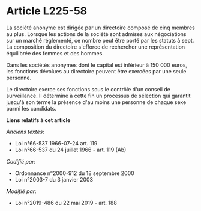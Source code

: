 # Article L225-58

La société anonyme est dirigée par un directoire composé de cinq membres au plus. Lorsque les actions de la société sont
admises aux négociations sur un marché réglementé, ce nombre peut être porté par les statuts à sept. La composition du
directoire s'efforce de rechercher une représentation équilibrée des femmes et des hommes.

Dans les sociétés anonymes dont le capital est inférieur à 150 000 euros, les fonctions dévolues au directoire peuvent être
exercées par une seule personne.

Le directoire exerce ses fonctions sous le contrôle d'un conseil de surveillance. Il détermine à cette fin un processus de
sélection qui garantit jusqu'à son terme la présence d'au moins une personne de chaque sexe parmi les candidats.

**Liens relatifs à cet article**

_Anciens textes_:

  - Loi n°66-537 1966-07-24 art. 119
  - Loi n°66-537 du 24 juillet 1966 - art. 119 (Ab)

_Codifié par_:

  - Ordonnance n°2000-912 du 18 septembre 2000
  - Loi n°2003-7 du 3 janvier 2003

_Modifié par_:

  - Loi n°2019-486 du 22 mai 2019 - art. 188
